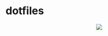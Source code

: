 # dotfiles

<p align="center">
	<img src="https://user-images.githubusercontent.com/9287847/28231209-89cd4cf2-68ea-11e7-908d-83e8edabafc5.png">
</p>